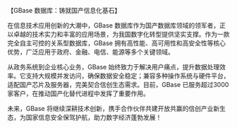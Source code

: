 【GBase 数据库：铸就国产信息化基石】

在信息技术应用创新的大潮中，GBase 数据库作为国产数据库领域的领军者，正以卓越的技术实力和丰富的应用场景，为我国数字化转型提供坚实支撑。作为一款完全自主可控的关系型数据库，GBase 拥有高性能、高可用性和高安全性等核心优势，广泛应用于政府、金融、电信、能源等多个关键领域。

从政务系统到企业核心业务，GBase 始终致力于解决用户痛点，提升数据处理效率。它支持大规模并发访问，确保数据安全稳定；兼容多种操作系统与硬件平台，适配国产芯片及服务器，完美契合信创生态需求。目前，GBase 已服务超过3000家客户，在推动国产化替代进程中发挥了重要作用。

未来，GBase 将继续深耕技术创新，携手合作伙伴共建开放共赢的信创产业新生态，为国家信息安全保驾护航，助力数字经济蓬勃发展！